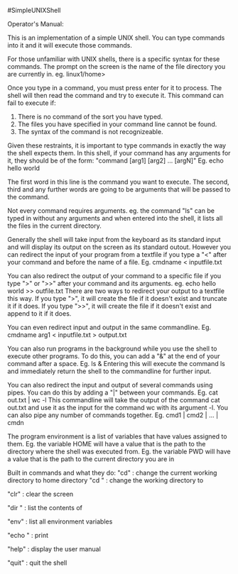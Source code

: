 #SimpleUNIXShell

Operator's Manual:

This is an implementation of a simple UNIX shell. You can type commands into it
and it will execute those commands.

For those unfamiliar with UNIX shells, there is a specific syntax for these
commands.
The prompt on the screen is the name of the file directory you are currently in.
eg. linux1/home>

Once you type in a command, you must press enter for it to process. The shell will then read the command
and try to execute it. This command can fail to execute if:
1) There is no command of the sort you have typed.
2) The files you have specified in your command line cannot be found.
3) The syntax of the command is not recognizeable.

Given these restraints, it is important to type commands in exactly the way the shell expects them.
In this shell, if your command has any arguments for it, they should be of the form:
"command [arg1] [arg2] ... [argN]"
Eg. echo hello world

The first word in this line is the command you want to execute. The second, third and any further words
are going to be arguments that will be passed to the command.

Not every command requires arguments.
eg. the command "ls" can be typed in without any arguments and when entered into the shell, it lists all
the files in the current directory.

Generally the shell will take input from the keyboard as its standard input and will display its output
on the screen as its standard outout. However you can redirect the input of your program from a textfile
if you type a "<" after your command and before the name of a file.
Eg. cmdname < inputfile.txt

You can also redirect the output of your command to a specific file if you type ">" or ">>" after your
command and its arguments.
eg. echo hello world >> outfile.txt
There are two ways to redirect your output to a textfile this way.
If you type ">", it will create the file if it doesn't exist and truncate it if it does.
If you type ">>", it will create the file if it doesn't exist and append to it if it does.

You can even redirect input and output in the same commandline.
Eg. cmdname arg1 < inputfile.txt > output.txt

You can also run programs in the background while you use the shell to execute other programs.
To do this, you can add a "&" at the end of your command after a space.
Eg. ls &
Entering this will execute the command ls and immediately return the shell to the commandline for further input.

You can also redirect the input and output of several commands using pipes. You can do this by adding a "|"
between your commands.
Eg. cat out.txt | wc -l
This commandline will take the output of the command cat out.txt and use it as the input for the command
wc with its argument -l.
You can also pipe any number of commands together.
Eg. cmd1 | cmd2 | ... | cmdn

The program environment is a list of variables that have values assigned to them.
Eg. the variable HOME will have a value that is the path to the directory where the shell was executed from.
Eg. the variable PWD will have a value that is the path to the current directory you are in

Built in commands and what they do:
"cd" : change the current working directory to home directory
"cd <directory>" : change the working directory to  <directory>

"clr" : clear the screen

"dir <directory>" : list the contents of <directory>

"env" : list all environment variables

"echo <message>" : print <message>

"help" : display the user manual

"quit" : quit the shell
